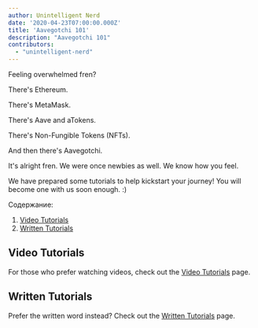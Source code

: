 ```yaml
---
author: Unintelligent Nerd
date: '2020-04-23T07:00:00.000Z'
title: 'Aavegotchi 101'
description: "Aavegotchi 101"
contributors:
  - "unintelligent-nerd"
---
```


Feeling overwhelmed fren?

There's Ethereum.

There's MetaMask.

There's Aave and aTokens.

There's Non-Fungible Tokens (NFTs).

And then there's Aavegotchi.

It's alright fren. We were once newbies as well. We know how you feel.

We have prepared some tutorials to help kickstart your journey! You will become one with us soon enough. :)

<div class="contentsBox">

Содержание:

<ol>
<li><a href=#video-tutorials>Video Tutorials</a></li>
<li><a href=#written-tutorials>Written Tutorials</a></li>
</ol>

</div>

## Video Tutorials

For those who prefer watching videos, check out the [Video Tutorials](/video-tutorials) page.

## Written Tutorials
Prefer the written word instead? Check out the [Written Tutorials](/written-tutorials) page.